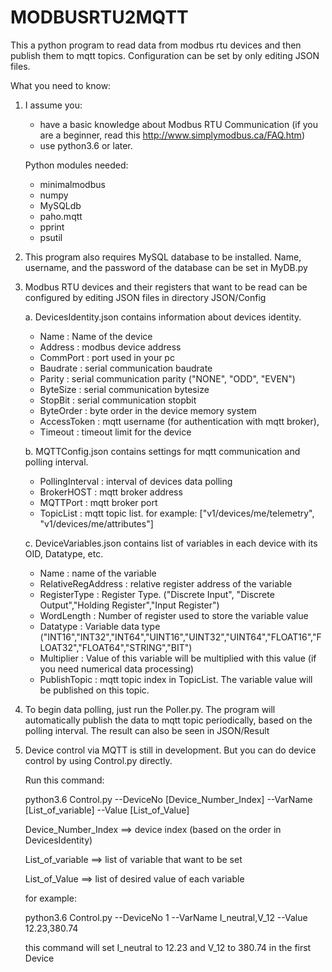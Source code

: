 # MODBUSRTU2MQTT

This a python program to read data from modbus rtu devices and then publish them to mqtt topics. Configuration can be set by only editing JSON files.

What you need to know:
1. I assume you: 
	- have a basic knowledge about Modbus RTU Communication (if you are a beginner, read this http://www.simplymodbus.ca/FAQ.htm)
	- use python3.6 or later.

   Python modules needed:
	- minimalmodbus
	- numpy
	- MySQLdb
	- paho.mqtt
	- pprint
	- psutil

2. This program also requires MySQL database to be installed.
   Name, username, and the password of the database can be set in MyDB.py
   
3. Modbus RTU devices and their registers that want to be read can be configured by editing JSON files in directory JSON/Config

   a. DevicesIdentity.json 
      contains information about devices identity.
      - Name		: Name of the device
      - Address		: modbus device address
      - CommPort	: port used in your pc
	  - Baudrate	: serial communication baudrate
	  - Parity		: serial communication parity ("NONE", "ODD", "EVEN")
	  - ByteSize	: serial communication bytesize
	  - StopBit		: serial communication stopbit
      - ByteOrder	: byte order in the device memory system
      - AccessToken	: mqtt username (for authentication with mqtt broker),
      - Timeout		: timeout limit for the device
	  
	  
   b. MQTTConfig.json 
      contains settings for mqtt communication and polling interval.
      - PollingInterval	: interval of devices data polling 
      - BrokerHOST		: mqtt broker address
      - MQTTPort		: mqtt broker port
      - TopicList		: mqtt topic list. for example: ["v1/devices/me/telemetry", "v1/devices/me/attributes"]
	
	
   c. DeviceVariables.json
      contains list of variables in each device with its OID, Datatype, etc.
      - Name 		: 	name of the variable
      - RelativeRegAddress	: 	relative register address of the variable
	  - RegisterType	: Register Type. ("Discrete Input", "Discrete Output","Holding Register","Input Register")
	  - WordLength		: Number of register used to store the variable value
      - Datatype	: 	Variable data type ("INT16","INT32","INT64","UINT16","UINT32","UINT64","FLOAT16","FLOAT32","FLOAT64","STRING","BIT")
      - Multiplier	: 	Value of this variable will be multiplied with this value (if you need numerical data processing)
      - PublishTopic	: 	mqtt topic index in TopicList. The variable value will be published on this topic.
      
	
	
4. To begin data polling, just run the Poller.py. The program will automatically publish the data to mqtt topic periodically, based on the polling interval. The result can also be seen in JSON/Result


5. Device control via MQTT is still in development. But you can do device control by using Control.py directly.

   Run this command:
   
   python3.6 Control.py --DeviceNo [Device_Number_Index] --VarName [List_of_variable] --Value [List_of_Value]
   
   Device_Number_Index 	==> device index (based on the order in DevicesIdentity)
   
   List_of_variable		==> list of variable that want to be set
   
   List_of_Value		==> list of desired value of each variable
   
   for example:
   
   
   	python3.6 Control.py --DeviceNo 1 --VarName I_neutral,V_12 --Value 12.23,380.74
 
 
   this command will set I_neutral to 12.23 and V_12 to 380.74 in the first Device
   
